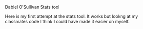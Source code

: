 Dabiel O'Sullivan Stats tool


Here is my first attempt at the stats tool. It works but lookng at my classmates code I think I could have made it easier on myself. 
